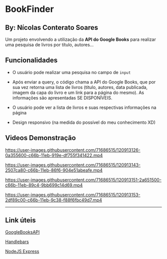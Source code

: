 # BookFinder

## By: Nícolas Conterato Soares

Um projeto envolvendo a utilização da **API do Google Books** para realizar uma pesquisa de livros por título, autores...


## Funcionalidades

- O usuário pode realizar uma pesquisa no campo de `input`

- Após enviar a query, o código chama a API do Google Books, que por sua vez retorna uma lista de livros (titulo, autores, data publicada, imagem da capa do livro e um link para a página do mesmo). As informações são apresentadas SE DISPONÍVEIS.

- O usuário pode ver a lista de livros e suas respectivas informações na página

- Design responsivo (na medida do possível do meu conhecimento XD)

  
## Videos Demonstração

https://user-images.githubusercontent.com/71686515/120913126-0a355600-c66b-11eb-919e-df755f341422.mp4


https://user-images.githubusercontent.com/71686515/120913143-2507ca80-c66b-11eb-86f6-904e51abeafe.mp4


https://user-images.githubusercontent.com/71686515/120913151-2a651500-c66b-11eb-89c4-9bb699c14d69.mp4


https://user-images.githubusercontent.com/71686515/120913153-2df89c00-c66b-11eb-9c38-f88f6fbc49d7.mp4

-----

## Link úteis

[GoogleBooksAPI](https://developers.google.com/books/docs/overview)

[Handlebars](https://handlebarsjs.com)

[NodeJS Express](https://expressjs.com/pt-br/)

